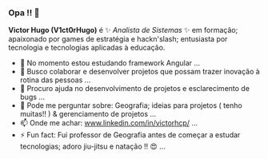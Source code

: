 ### Opa !! 👋

**Victor Hugo (V1ct0rHugo)** é ✨ _Analista de Sistemas_ ✨ em formação; apaixonado por games de estratégia e hackn'slash; entusiasta por tecnologia e tecnologias aplicadas à educação.

- 🌱 No momento estou estudando framework Angular ...
- 👯 Busco colaborar e desenvolver projetos que possam trazer inovação à rotina das pessoas ...
- 🤔 Procuro ajuda no desenvolvimento de projetos e esclarecimento de bugs ...
- 💬 Pode me perguntar sobre: Geografia; ideias para projetos ( tenho muitas!! ) & gerenciamento de projetos ...
- 📫 Onde me achar: www.linkedin.com/in/victorhcp/ ...
- ⚡ Fun fact: Fui professor de Geografia antes de começar a estudar tecnologias; adoro jiu-jitsu e natação !! :heart_eyes:  ...
  
